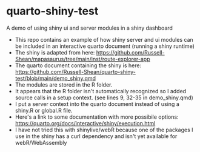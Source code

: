 # quarto-shiny-test
A demo of using shiny ui and server modules in a shiny dashboard          
         
- This repo contains an example of how shiny server and ui modules can be included in an interactive quarto document (running a shiny runtime)
- The shiny is adapted from here: https://github.com/Russell-Shean/mapasaurus/tree/main/inst/route-explorer-app
- The quarto document containing the shiny is here: https://github.com/Russell-Shean/quarto-shiny-test/blob/main/demo_shiny.qmd
- The modules are stored in the R folder.
- It appears that the R folder isn't automatically recognized so I added source calls in a setup context. (see lines 9, 32-35 in demo_shiny.qmd)
- I put a server context into the quarto document instead of using a shiny.R or global.R file.
- Here's a link to some documentation with more possibile options: https://quarto.org/docs/interactive/shiny/execution.html
- I have not tried this with shinylive/webR because one of the packages I use in the shiny has a curl dependency and isn't yet available for webR/WebAssembly


